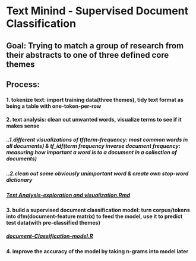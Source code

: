 # Text Minind - Supervised Document Classification

## Goal: Trying to match a group of research from their abstracts to one of three defined core themes


## Process:
#### 1. tokenize text: import training data(three themes), tidy text format as being a table with one-token-per-row
#### 2. text analysis: clean out unwanted words, visualize terms to see if it makes sense 
##### ..1.different visualizations of tf(term-frequency: most common words in all documents) & tf_idf(term frequency inverse document frequency: measuring how important a word is to a document in a collection of documents) 
##### ..2.clean out some obviously unimportant word & create own stop-word dictionary
##### *[Text Analysis-exploration and visualization.Rmd](https://github.com/lucas3359/text-mining-CoreThemeMatch/blob/master/Text%20Analysis-exploration%20and%20visualization.Rmd)*
#### 3. build a supervised document classification model: turn corpus/tokens into dfm(document-feature matrix) to feed the model, use it to predict test data(with pre-classified themes) 
##### *[document-Classification-model.R](https://github.com/lucas3359/text-mining-CoreThemeMatch/blob/master/document-Classification-model.R)*
#### 4. improve the accuracy of the model by taking n-grams into model later
